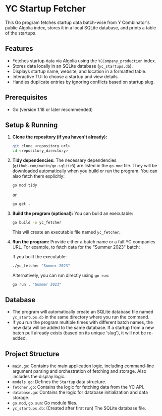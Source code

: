 # YC Startup Fetcher

This Go program fetches startup data batch-wise from Y Combinator's public Algolia index, stores it in a local SQLite database, and prints a table of the startups.

## Features

- Fetches startup data via Algolia using the `YCCompany_production` index.
- Stores data locally in an SQLite database (`yc_startups.db`).
- Displays startup name, website, and location in a formatted table.
- Interactive TUI to choose a startup and view details.
- Handles duplicate entries by ignoring conflicts based on startup slug.

## Prerequisites

- Go (version 1.18 or later recommended)

## Setup & Running

1.  **Clone the repository (if you haven't already):**
    ```bash
    git clone <repository_url>
    cd <repository_directory>
    ```

2.  **Tidy dependencies:**
    The necessary dependencies (`github.com/mattn/go-sqlite3`) are listed in the `go.mod` file. They will be downloaded automatically when you build or run the program. You can also fetch them explicitly:
    ```bash
    go mod tidy
    ```
    or
    ```bash
    go get .
    ```

3.  **Build the program (optional):**
    You can build an executable:
    ```bash
    go build -o yc_fetcher
    ```
    This will create an executable file named `yc_fetcher`.

4.  **Run the program:**
    Provide either a batch name or a full YC companies URL. For example, to fetch data for the "Summer 2023" batch:

    If you built the executable:
    ```bash
    ./yc_fetcher "Summer 2023"
    ```

    Alternatively, you can run directly using `go run`:
    ```bash
    go run . "Summer 2023"
    ```

## Database

- The program will automatically create an SQLite database file named `yc_startups.db` in the same directory where you run the command.
- If you run the program multiple times with different batch names, the new data will be added to the same database. If a startup from a new batch pull already exists (based on its unique 'slug'), it will not be re-added.

## Project Structure

- `main.go`: Contains the main application logic, including command-line argument parsing and orchestration of fetching and storage. Also includes the display logic.
- `models.go`: Defines the `Startup` data structure.
- `fetcher.go`: Contains the logic for fetching data from the YC API.
- `database.go`: Contains the logic for database initialization and data storage.
- `go.mod`, `go.sum`: Go module files.
- `yc_startups.db`: (Created after first run) The SQLite database file.
